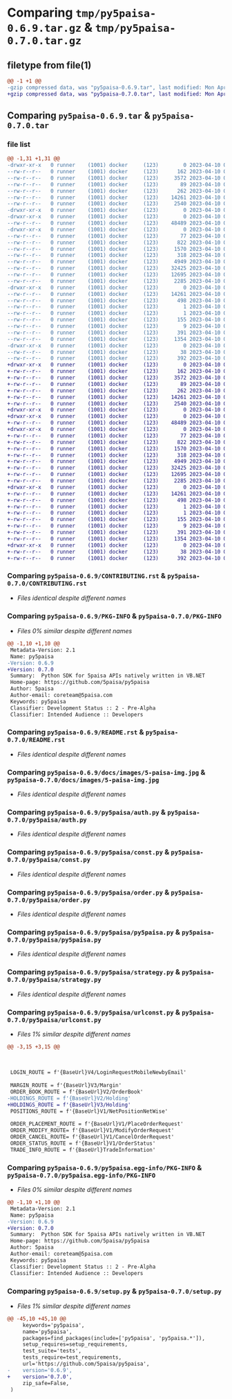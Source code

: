 # Comparing `tmp/py5paisa-0.6.9.tar.gz` & `tmp/py5paisa-0.7.0.tar.gz`

## filetype from file(1)

```diff
@@ -1 +1 @@
-gzip compressed data, was "py5paisa-0.6.9.tar", last modified: Mon Apr 10 07:13:39 2023, max compression
+gzip compressed data, was "py5paisa-0.7.0.tar", last modified: Mon Apr 10 07:38:21 2023, max compression
```

## Comparing `py5paisa-0.6.9.tar` & `py5paisa-0.7.0.tar`

### file list

```diff
@@ -1,31 +1,31 @@
-drwxr-xr-x   0 runner    (1001) docker     (123)        0 2023-04-10 07:13:39.989379 py5paisa-0.6.9/
--rw-r--r--   0 runner    (1001) docker     (123)      162 2023-04-10 07:13:30.000000 py5paisa-0.6.9/AUTHORS.rst
--rw-r--r--   0 runner    (1001) docker     (123)     3572 2023-04-10 07:13:30.000000 py5paisa-0.6.9/CONTRIBUTING.rst
--rw-r--r--   0 runner    (1001) docker     (123)       89 2023-04-10 07:13:30.000000 py5paisa-0.6.9/HISTORY.rst
--rw-r--r--   0 runner    (1001) docker     (123)      262 2023-04-10 07:13:30.000000 py5paisa-0.6.9/MANIFEST.in
--rw-r--r--   0 runner    (1001) docker     (123)    14261 2023-04-10 07:13:39.989379 py5paisa-0.6.9/PKG-INFO
--rw-r--r--   0 runner    (1001) docker     (123)     2540 2023-04-10 07:13:30.000000 py5paisa-0.6.9/README.rst
-drwxr-xr-x   0 runner    (1001) docker     (123)        0 2023-04-10 07:13:39.985379 py5paisa-0.6.9/docs/
-drwxr-xr-x   0 runner    (1001) docker     (123)        0 2023-04-10 07:13:39.985379 py5paisa-0.6.9/docs/images/
--rw-r--r--   0 runner    (1001) docker     (123)    48489 2023-04-10 07:13:30.000000 py5paisa-0.6.9/docs/images/5-paisa-img.jpg
-drwxr-xr-x   0 runner    (1001) docker     (123)        0 2023-04-10 07:13:39.985379 py5paisa-0.6.9/py5paisa/
--rw-r--r--   0 runner    (1001) docker     (123)       77 2023-04-10 07:13:30.000000 py5paisa-0.6.9/py5paisa/__init__.py
--rw-r--r--   0 runner    (1001) docker     (123)      822 2023-04-10 07:13:30.000000 py5paisa-0.6.9/py5paisa/auth.py
--rw-r--r--   0 runner    (1001) docker     (123)     1570 2023-04-10 07:13:30.000000 py5paisa-0.6.9/py5paisa/const.py
--rw-r--r--   0 runner    (1001) docker     (123)      318 2023-04-10 07:13:30.000000 py5paisa-0.6.9/py5paisa/logging.py
--rw-r--r--   0 runner    (1001) docker     (123)     4949 2023-04-10 07:13:30.000000 py5paisa-0.6.9/py5paisa/order.py
--rw-r--r--   0 runner    (1001) docker     (123)    32425 2023-04-10 07:13:30.000000 py5paisa-0.6.9/py5paisa/py5paisa.py
--rw-r--r--   0 runner    (1001) docker     (123)    12695 2023-04-10 07:13:30.000000 py5paisa-0.6.9/py5paisa/strategy.py
--rw-r--r--   0 runner    (1001) docker     (123)     2285 2023-04-10 07:13:30.000000 py5paisa-0.6.9/py5paisa/urlconst.py
-drwxr-xr-x   0 runner    (1001) docker     (123)        0 2023-04-10 07:13:39.989379 py5paisa-0.6.9/py5paisa.egg-info/
--rw-r--r--   0 runner    (1001) docker     (123)    14261 2023-04-10 07:13:39.000000 py5paisa-0.6.9/py5paisa.egg-info/PKG-INFO
--rw-r--r--   0 runner    (1001) docker     (123)      498 2023-04-10 07:13:39.000000 py5paisa-0.6.9/py5paisa.egg-info/SOURCES.txt
--rw-r--r--   0 runner    (1001) docker     (123)        1 2023-04-10 07:13:39.000000 py5paisa-0.6.9/py5paisa.egg-info/dependency_links.txt
--rw-r--r--   0 runner    (1001) docker     (123)        1 2023-04-10 07:13:39.000000 py5paisa-0.6.9/py5paisa.egg-info/not-zip-safe
--rw-r--r--   0 runner    (1001) docker     (123)      155 2023-04-10 07:13:39.000000 py5paisa-0.6.9/py5paisa.egg-info/requires.txt
--rw-r--r--   0 runner    (1001) docker     (123)        9 2023-04-10 07:13:39.000000 py5paisa-0.6.9/py5paisa.egg-info/top_level.txt
--rw-r--r--   0 runner    (1001) docker     (123)      391 2023-04-10 07:13:39.989379 py5paisa-0.6.9/setup.cfg
--rw-r--r--   0 runner    (1001) docker     (123)     1354 2023-04-10 07:13:30.000000 py5paisa-0.6.9/setup.py
-drwxr-xr-x   0 runner    (1001) docker     (123)        0 2023-04-10 07:13:39.989379 py5paisa-0.6.9/tests/
--rw-r--r--   0 runner    (1001) docker     (123)       38 2023-04-10 07:13:30.000000 py5paisa-0.6.9/tests/__init__.py
--rw-r--r--   0 runner    (1001) docker     (123)      392 2023-04-10 07:13:30.000000 py5paisa-0.6.9/tests/test_py5paisa.py
+drwxr-xr-x   0 runner    (1001) docker     (123)        0 2023-04-10 07:38:21.062077 py5paisa-0.7.0/
+-rw-r--r--   0 runner    (1001) docker     (123)      162 2023-04-10 07:38:12.000000 py5paisa-0.7.0/AUTHORS.rst
+-rw-r--r--   0 runner    (1001) docker     (123)     3572 2023-04-10 07:38:12.000000 py5paisa-0.7.0/CONTRIBUTING.rst
+-rw-r--r--   0 runner    (1001) docker     (123)       89 2023-04-10 07:38:12.000000 py5paisa-0.7.0/HISTORY.rst
+-rw-r--r--   0 runner    (1001) docker     (123)      262 2023-04-10 07:38:12.000000 py5paisa-0.7.0/MANIFEST.in
+-rw-r--r--   0 runner    (1001) docker     (123)    14261 2023-04-10 07:38:21.062077 py5paisa-0.7.0/PKG-INFO
+-rw-r--r--   0 runner    (1001) docker     (123)     2540 2023-04-10 07:38:12.000000 py5paisa-0.7.0/README.rst
+drwxr-xr-x   0 runner    (1001) docker     (123)        0 2023-04-10 07:38:21.058077 py5paisa-0.7.0/docs/
+drwxr-xr-x   0 runner    (1001) docker     (123)        0 2023-04-10 07:38:21.062077 py5paisa-0.7.0/docs/images/
+-rw-r--r--   0 runner    (1001) docker     (123)    48489 2023-04-10 07:38:12.000000 py5paisa-0.7.0/docs/images/5-paisa-img.jpg
+drwxr-xr-x   0 runner    (1001) docker     (123)        0 2023-04-10 07:38:21.062077 py5paisa-0.7.0/py5paisa/
+-rw-r--r--   0 runner    (1001) docker     (123)       77 2023-04-10 07:38:12.000000 py5paisa-0.7.0/py5paisa/__init__.py
+-rw-r--r--   0 runner    (1001) docker     (123)      822 2023-04-10 07:38:12.000000 py5paisa-0.7.0/py5paisa/auth.py
+-rw-r--r--   0 runner    (1001) docker     (123)     1570 2023-04-10 07:38:12.000000 py5paisa-0.7.0/py5paisa/const.py
+-rw-r--r--   0 runner    (1001) docker     (123)      318 2023-04-10 07:38:12.000000 py5paisa-0.7.0/py5paisa/logging.py
+-rw-r--r--   0 runner    (1001) docker     (123)     4949 2023-04-10 07:38:12.000000 py5paisa-0.7.0/py5paisa/order.py
+-rw-r--r--   0 runner    (1001) docker     (123)    32425 2023-04-10 07:38:12.000000 py5paisa-0.7.0/py5paisa/py5paisa.py
+-rw-r--r--   0 runner    (1001) docker     (123)    12695 2023-04-10 07:38:12.000000 py5paisa-0.7.0/py5paisa/strategy.py
+-rw-r--r--   0 runner    (1001) docker     (123)     2285 2023-04-10 07:38:12.000000 py5paisa-0.7.0/py5paisa/urlconst.py
+drwxr-xr-x   0 runner    (1001) docker     (123)        0 2023-04-10 07:38:21.062077 py5paisa-0.7.0/py5paisa.egg-info/
+-rw-r--r--   0 runner    (1001) docker     (123)    14261 2023-04-10 07:38:21.000000 py5paisa-0.7.0/py5paisa.egg-info/PKG-INFO
+-rw-r--r--   0 runner    (1001) docker     (123)      498 2023-04-10 07:38:21.000000 py5paisa-0.7.0/py5paisa.egg-info/SOURCES.txt
+-rw-r--r--   0 runner    (1001) docker     (123)        1 2023-04-10 07:38:21.000000 py5paisa-0.7.0/py5paisa.egg-info/dependency_links.txt
+-rw-r--r--   0 runner    (1001) docker     (123)        1 2023-04-10 07:38:21.000000 py5paisa-0.7.0/py5paisa.egg-info/not-zip-safe
+-rw-r--r--   0 runner    (1001) docker     (123)      155 2023-04-10 07:38:21.000000 py5paisa-0.7.0/py5paisa.egg-info/requires.txt
+-rw-r--r--   0 runner    (1001) docker     (123)        9 2023-04-10 07:38:21.000000 py5paisa-0.7.0/py5paisa.egg-info/top_level.txt
+-rw-r--r--   0 runner    (1001) docker     (123)      391 2023-04-10 07:38:21.062077 py5paisa-0.7.0/setup.cfg
+-rw-r--r--   0 runner    (1001) docker     (123)     1354 2023-04-10 07:38:12.000000 py5paisa-0.7.0/setup.py
+drwxr-xr-x   0 runner    (1001) docker     (123)        0 2023-04-10 07:38:21.062077 py5paisa-0.7.0/tests/
+-rw-r--r--   0 runner    (1001) docker     (123)       38 2023-04-10 07:38:12.000000 py5paisa-0.7.0/tests/__init__.py
+-rw-r--r--   0 runner    (1001) docker     (123)      392 2023-04-10 07:38:12.000000 py5paisa-0.7.0/tests/test_py5paisa.py
```

### Comparing `py5paisa-0.6.9/CONTRIBUTING.rst` & `py5paisa-0.7.0/CONTRIBUTING.rst`

 * *Files identical despite different names*

### Comparing `py5paisa-0.6.9/PKG-INFO` & `py5paisa-0.7.0/PKG-INFO`

 * *Files 0% similar despite different names*

```diff
@@ -1,10 +1,10 @@
 Metadata-Version: 2.1
 Name: py5paisa
-Version: 0.6.9
+Version: 0.7.0
 Summary:  Python SDK for 5paisa APIs natively written in VB.NET
 Home-page: https://github.com/5paisa/py5paisa
 Author: 5paisa
 Author-email: coreteam@5paisa.com
 Keywords: py5paisa
 Classifier: Development Status :: 2 - Pre-Alpha
 Classifier: Intended Audience :: Developers
```

### Comparing `py5paisa-0.6.9/README.rst` & `py5paisa-0.7.0/README.rst`

 * *Files identical despite different names*

### Comparing `py5paisa-0.6.9/docs/images/5-paisa-img.jpg` & `py5paisa-0.7.0/docs/images/5-paisa-img.jpg`

 * *Files identical despite different names*

### Comparing `py5paisa-0.6.9/py5paisa/auth.py` & `py5paisa-0.7.0/py5paisa/auth.py`

 * *Files identical despite different names*

### Comparing `py5paisa-0.6.9/py5paisa/const.py` & `py5paisa-0.7.0/py5paisa/const.py`

 * *Files identical despite different names*

### Comparing `py5paisa-0.6.9/py5paisa/order.py` & `py5paisa-0.7.0/py5paisa/order.py`

 * *Files identical despite different names*

### Comparing `py5paisa-0.6.9/py5paisa/py5paisa.py` & `py5paisa-0.7.0/py5paisa/py5paisa.py`

 * *Files identical despite different names*

### Comparing `py5paisa-0.6.9/py5paisa/strategy.py` & `py5paisa-0.7.0/py5paisa/strategy.py`

 * *Files identical despite different names*

### Comparing `py5paisa-0.6.9/py5paisa/urlconst.py` & `py5paisa-0.7.0/py5paisa/urlconst.py`

 * *Files 1% similar despite different names*

```diff
@@ -3,15 +3,15 @@
 
 
 
 LOGIN_ROUTE = f'{BaseUrl}V4/LoginRequestMobileNewbyEmail'
 
 MARGIN_ROUTE = f'{BaseUrl}V3/Margin'
 ORDER_BOOK_ROUTE = f'{BaseUrl}V2/OrderBook'
-HOLDINGS_ROUTE = f'{BaseUrl}V2/Holding'
+HOLDINGS_ROUTE = f'{BaseUrl}V3/Holding'
 POSITIONS_ROUTE = f'{BaseUrl}V1/NetPositionNetWise'
 
 ORDER_PLACEMENT_ROUTE = f'{BaseUrl}V1/PlaceOrderRequest'
 ORDER_MODIFY_ROUTE= f'{BaseUrl}V1/ModifyOrderRequest'
 ORDER_CANCEL_ROUTE= f'{BaseUrl}V1/CancelOrderRequest'
 ORDER_STATUS_ROUTE = f'{BaseUrl}V1/OrderStatus'
 TRADE_INFO_ROUTE = f'{BaseUrl}TradeInformation'
```

### Comparing `py5paisa-0.6.9/py5paisa.egg-info/PKG-INFO` & `py5paisa-0.7.0/py5paisa.egg-info/PKG-INFO`

 * *Files 0% similar despite different names*

```diff
@@ -1,10 +1,10 @@
 Metadata-Version: 2.1
 Name: py5paisa
-Version: 0.6.9
+Version: 0.7.0
 Summary:  Python SDK for 5paisa APIs natively written in VB.NET
 Home-page: https://github.com/5paisa/py5paisa
 Author: 5paisa
 Author-email: coreteam@5paisa.com
 Keywords: py5paisa
 Classifier: Development Status :: 2 - Pre-Alpha
 Classifier: Intended Audience :: Developers
```

### Comparing `py5paisa-0.6.9/setup.py` & `py5paisa-0.7.0/setup.py`

 * *Files 1% similar despite different names*

```diff
@@ -45,10 +45,10 @@
     keywords='py5paisa',
     name='py5paisa',
     packages=find_packages(include=['py5paisa', 'py5paisa.*']),
     setup_requires=setup_requirements,
     test_suite='tests',
     tests_require=test_requirements,
     url='https://github.com/5paisa/py5paisa',
-    version='0.6.9',
+    version='0.7.0',
     zip_safe=False,
 )
```

